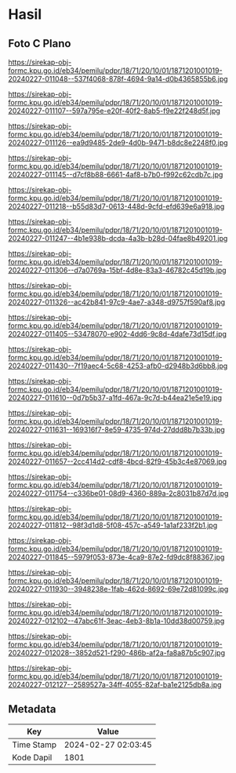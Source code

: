 # Hasil

## Foto C Plano

https://sirekap-obj-formc.kpu.go.id/eb34/pemilu/pdpr/18/71/20/10/01/1871201001019-20240227-011048--537f4068-878f-4694-9a14-d0b4365855b6.jpg

https://sirekap-obj-formc.kpu.go.id/eb34/pemilu/pdpr/18/71/20/10/01/1871201001019-20240227-011107--597a795e-e20f-40f2-8ab5-f9e22f248d5f.jpg

https://sirekap-obj-formc.kpu.go.id/eb34/pemilu/pdpr/18/71/20/10/01/1871201001019-20240227-011126--ea9d9485-2de9-4d0b-9471-b8dc8e2248f0.jpg

https://sirekap-obj-formc.kpu.go.id/eb34/pemilu/pdpr/18/71/20/10/01/1871201001019-20240227-011145--d7cf8b88-6661-4af8-b7b0-f992c62cdb7c.jpg

https://sirekap-obj-formc.kpu.go.id/eb34/pemilu/pdpr/18/71/20/10/01/1871201001019-20240227-011218--b55d83d7-0613-448d-9cfd-efd639e6a918.jpg

https://sirekap-obj-formc.kpu.go.id/eb34/pemilu/pdpr/18/71/20/10/01/1871201001019-20240227-011247--4b1e938b-dcda-4a3b-b28d-04fae8b49201.jpg

https://sirekap-obj-formc.kpu.go.id/eb34/pemilu/pdpr/18/71/20/10/01/1871201001019-20240227-011306--d7a0769a-15bf-4d8e-83a3-46782c45d19b.jpg

https://sirekap-obj-formc.kpu.go.id/eb34/pemilu/pdpr/18/71/20/10/01/1871201001019-20240227-011326--ac42b841-97c9-4ae7-a348-d9757f590af8.jpg

https://sirekap-obj-formc.kpu.go.id/eb34/pemilu/pdpr/18/71/20/10/01/1871201001019-20240227-011405--53478070-e902-4dd6-9c8d-4dafe73d15df.jpg

https://sirekap-obj-formc.kpu.go.id/eb34/pemilu/pdpr/18/71/20/10/01/1871201001019-20240227-011430--7f19aec4-5c68-4253-afb0-d2948b3d6bb8.jpg

https://sirekap-obj-formc.kpu.go.id/eb34/pemilu/pdpr/18/71/20/10/01/1871201001019-20240227-011610--0d7b5b37-a1fd-467a-9c7d-b44ea21e5e19.jpg

https://sirekap-obj-formc.kpu.go.id/eb34/pemilu/pdpr/18/71/20/10/01/1871201001019-20240227-011631--169316f7-8e59-4735-974d-27ddd8b7b33b.jpg

https://sirekap-obj-formc.kpu.go.id/eb34/pemilu/pdpr/18/71/20/10/01/1871201001019-20240227-011657--2cc414d2-cdf8-4bcd-82f9-45b3c4e87069.jpg

https://sirekap-obj-formc.kpu.go.id/eb34/pemilu/pdpr/18/71/20/10/01/1871201001019-20240227-011754--c336be01-08d9-4360-889a-2c8031b87d7d.jpg

https://sirekap-obj-formc.kpu.go.id/eb34/pemilu/pdpr/18/71/20/10/01/1871201001019-20240227-011812--98f3d1d8-5f08-457c-a549-1a1af233f2b1.jpg

https://sirekap-obj-formc.kpu.go.id/eb34/pemilu/pdpr/18/71/20/10/01/1871201001019-20240227-011845--5979f053-873e-4ca9-87e2-fd9dc8f88367.jpg

https://sirekap-obj-formc.kpu.go.id/eb34/pemilu/pdpr/18/71/20/10/01/1871201001019-20240227-011930--3948238e-1fab-462d-8692-69e72d81099c.jpg

https://sirekap-obj-formc.kpu.go.id/eb34/pemilu/pdpr/18/71/20/10/01/1871201001019-20240227-012102--47abc61f-3eac-4eb3-8b1a-10dd38d00759.jpg

https://sirekap-obj-formc.kpu.go.id/eb34/pemilu/pdpr/18/71/20/10/01/1871201001019-20240227-012028--3852d521-f290-486b-af2a-fa8a87b5c907.jpg

https://sirekap-obj-formc.kpu.go.id/eb34/pemilu/pdpr/18/71/20/10/01/1871201001019-20240227-012127--2589527a-34ff-4055-82af-ba1e2125db8a.jpg


## Metadata

| Key        | Value               |
| ---------- | ------------------- |
| Time Stamp | 2024-02-27 02:03:45 |
| Kode Dapil | 1801                |



